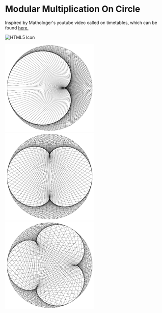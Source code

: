 # Modular Multiplication On Circle

Inspired by Mathologer's youtube video called on timetables, which can be found [here.](https://www.youtube.com/watch?v=qhbuKbxJsk8)


<img src="images/change.gif" alt="HTML5 Icon" width="940">

<img src="images/cardioid.png" alt="HTML5 Icon" width="290"  style="display:inline-block"> <img src="images/nephroid.png" alt="HTML5 Icon" width="290"  style="display:inline-block"><img src="images/factor_4.png" alt="HTML5 Icon" width="290"  style="display:inline-block">

